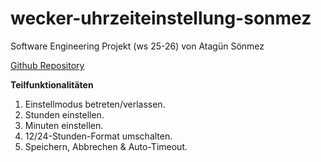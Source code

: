 # wecker-uhrzeiteinstellung-sonmez

Software Engineering Projekt (ws 25-26)
von Atagün Sönmez

[Github Repository](https://github.com/sonmezatagun/wecker-uhrzeiteinstellung-sonmez/tree/main)

**Teilfunktionalitäten**
1. Einstellmodus betreten/verlassen.
2. Stunden einstellen.
3. Minuten einstellen.
4. 12/24-Stunden-Format umschalten.
5. Speichern, Abbrechen & Auto-Timeout.
